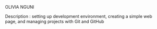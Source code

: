 
OLIVIA NGUNI


Description : setting up development environment, creating a simple web page, and managing projects with Git and GitHub

